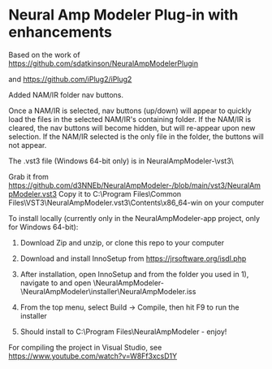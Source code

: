 # Neural Amp Modeler Plug-in with enhancements

Based on the work of https://github.com/sdatkinson/NeuralAmpModelerPlugin

and https://github.com/iPlug2/iPlug2


Added NAM/IR folder nav buttons.

Once a NAM/IR is selected, nav buttons (up/down) will appear to quickly load the files in the selected NAM/IR's containing folder. If the NAM/IR is cleared, the nav buttons will become hidden, but will re-appear upon new selection. If the NAM/IR selected is the only file in the folder, the buttons will not appear.


The .vst3 file (Windows 64-bit only) is in NeuralAmpModeler-\vst3\

Grab it from https://github.com/d3NNEb/NeuralAmpModeler-/blob/main/vst3/NeuralAmpModeler.vst3
Copy it to C:\Program Files\Common Files\VST3\NeuralAmpModeler.vst3\Contents\x86_64-win on your computer


To install locally (currently only in the NeuralAmpModeler-app project, only for Windows 64-bit):

1) Download Zip and unzip, or clone this repo to your computer

2) Download and install InnoSetup from https://jrsoftware.org/isdl.php

3) After installation, open InnoSetup and from the folder you used in 1), 
	navigate to and open \NeuralAmpModeler-\NeuralAmpModeler\installer\NeuralAmpModeler.iss
	
4) From the top menu, select Build -> Compile, then hit F9 to run the installer

5) Should install to C:\Program Files\NeuralAmpModeler - enjoy!



For compiling the project in Visual Studio, see https://www.youtube.com/watch?v=W8Ff3xcsD1Y